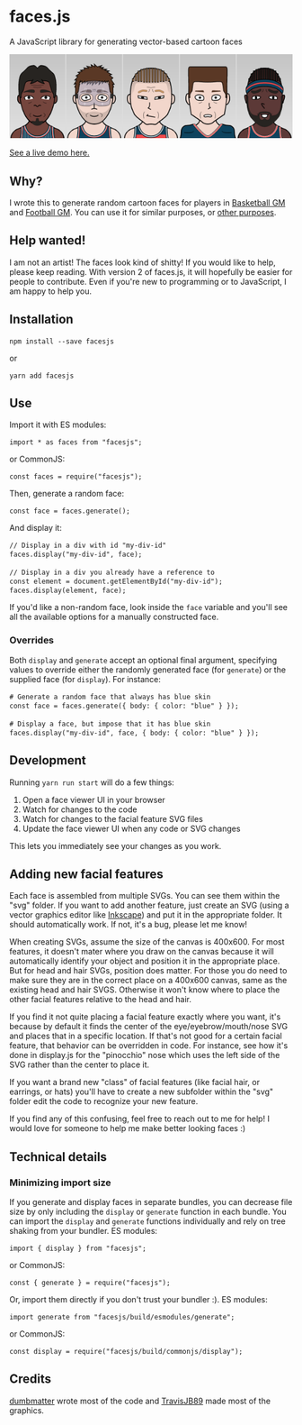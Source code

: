 # faces.js

A JavaScript library for generating vector-based cartoon faces

[![](examples.png)](http://dumbmatter.com/facesjs/)

[See a live demo here.](http://dumbmatter.com/facesjs/)

## Why?

I wrote this to generate random cartoon faces for players in [Basketball GM](https://basketball-gm.com/) and [Football GM](https://football-gm.com/). You can use it for similar purposes, or [other purposes](https://biowiki.org/wiki/index.php/Main_Page).

## Help wanted!

I am not an artist! The faces look kind of shitty! If you would like to help, please keep reading. With version 2 of faces.js, it will hopefully be easier for people to contribute. Even if you're new to programming or to JavaScript, I am happy to help you.

## Installation

    npm install --save facesjs

or

    yarn add facesjs

## Use

Import it with ES modules:

    import * as faces from "facesjs";

or CommonJS:

    const faces = require("facesjs");

Then, generate a random face:

    const face = faces.generate();

And display it:

    // Display in a div with id "my-div-id"
    faces.display("my-div-id", face);

    // Display in a div you already have a reference to
    const element = document.getElementById("my-div-id");
    faces.display(element, face);

If you'd like a non-random face, look inside the `face` variable and you'll see all the available options for a manually constructed face.

### Overrides

Both `display` and `generate` accept an optional final argument, specifying values to override either the randomly generated face (for `generate`) or the supplied face (for `display`). For instance:

    # Generate a random face that always has blue skin
    const face = faces.generate({ body: { color: "blue" } });

    # Display a face, but impose that it has blue skin
    faces.display("my-div-id", face, { body: { color: "blue" } });

## Development

Running `yarn run start` will do a few things:

1. Open a face viewer UI in your browser
2. Watch for changes to the code
3. Watch for changes to the facial feature SVG files
4. Update the face viewer UI when any code or SVG changes

This lets you immediately see your changes as you work.

## Adding new facial features

Each face is assembled from multiple SVGs. You can see them within the "svg" folder. If you want to add another feature, just create an SVG (using a vector graphics editor like [Inkscape](https://inkscape.org/)) and put it in the appropriate folder. It should automatically work. If not, it's a bug, please let me know!

When creating SVGs, assume the size of the canvas is 400x600. For most features, it doesn't mater where you draw on the canvas because it will automatically identify your object and position it in the appropriate place. But for head and hair SVGs, position does matter. For those you do need to make sure they are in the correct place on a 400x600 canvas, same as the existing head and hair SVGS. Otherwise it won't know where to place the other facial features relative to the head and hair.

If you find it not quite placing a facial feature exactly where you want, it's because by default it finds the center of the eye/eyebrow/mouth/nose SVG and places that in a specific location. If that's not good for a certain facial feature, that behavior can be overridden in code. For instance, see how it's done in display.js for the "pinocchio" nose which uses the left side of the SVG rather than the center to place it.

If you want a brand new "class" of facial features (like facial hair, or earrings, or hats) you'll have to create a new subfolder within the "svg" folder edit the code to recognize your new feature.

If you find any of this confusing, feel free to reach out to me for help! I would love for someone to help me make better looking faces :)

## Technical details

### Minimizing import size

If you generate and display faces in separate bundles, you can decrease file size by only including the `display` or `generate` function in each bundle. You can import the `display` and `generate` functions individually and rely on tree shaking from your bundler. ES modules:

    import { display } from "facesjs";

or CommonJS:

    const { generate } = require("facesjs");

Or, import them directly if you don't trust your bundler :). ES modules:

    import generate from "facesjs/build/esmodules/generate";

or CommonJS:

    const display = require("facesjs/build/commonjs/display");

## Credits

[dumbmatter](https://github.com/dumbmatter) wrote most of the code and [TravisJB89](https://github.com/TravisJB89) made most of the graphics.
